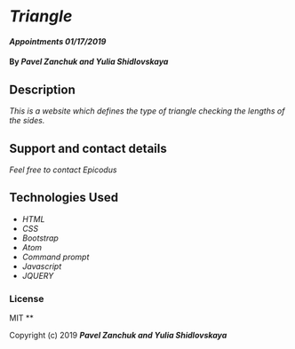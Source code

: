 # _Triangle_

#### _Appointments 01/17/2019_

#### By _**Pavel Zanchuk and Yulia Shidlovskaya**_

## Description

_This is a website which defines the type of triangle checking the lengths of the sides._

## Support and contact details

_Feel free to contact Epicodus_

## Technologies Used

* _HTML_
* _CSS_
* _Bootstrap_
* _Atom_
* _Command prompt_
* _Javascript_
* _JQUERY_

### License
MIT
**

Copyright (c) 2019 **_Pavel Zanchuk and Yulia Shidlovskaya_**
